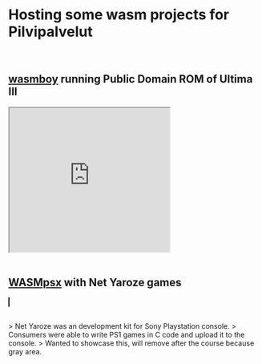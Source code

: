 # Hosting some wasm projects for Pilvipalvelut
<br>

## [wasmboy](https://github.com/torch2424/wasmboy) running Public Domain ROM of Ultima III
<iframe title="WasmBoy Iframe Embed" width="320" height="288" allowfullscreen="true" src="https://wasmboy.app/iframe/?rom-url=https://raw.githubusercontent.com/veliok/veliok.github.io/main/gb/ult3.gb"> </iframe>
<br><br>

## [WASMpsx](https://github.com/js-emulators/wasmpsx) with Net Yaroze games
<script src="ps1/wasmpsx.min.js"></script>

<wasmpsx-player id="wasmpsx-element" style="width:640px; height:480px; border:1px solid black;"></wasmpsx-player>

<script>
customElements.whenDefined("wasmpsx-player").then(() => {
    const player = document.getElementById("wasmpsx-element");

    player.addEventListener("ready", () => {
        console.log("WASMpsx ready!");

        player.fetchFile("ps1/intro.exe", "intro.exe").then(() => {
            player.readFile("intro.exe");
        }).catch(err => console.error("Failed to load file:", err));
});
</script>

<br>
> Net Yaroze was an development kit for Sony Playstation console.
> Consumers were able to write PS1 games in C code and upload it to the console.
> Wanted to showcase this, will remove after the course because gray area.


